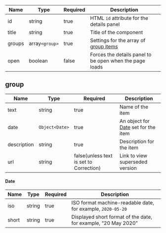 | Name   | Type           | Required | Description                                             |
| ------ | -------------- | -------- | ------------------------------------------------------- |
| id     | string         | true     | HTML `id` attribute for the details panel               |
| title  | string         | true     | Title of the component                                  |
| groups | array`<group>` | true     | Settings for the array of [group items](#group)         |
| open   | boolean        | false    | Forces the details panel to be open when the page loads |

## group

| Name        | Type           | Required                                | Description                                  |
| ----------- | -------------- | --------------------------------------- | -------------------------------------------- |
| text        | string         | true                                    | Name of the item                             |
| date        | `Object<Date>` | true                                    | An object for [Date](#date) set for the item |
| description | string         | true                                    | Description for the item                     |
| url         | string         | false(unless text is set to Correction) | Link to view superseded version              |

#### Date

| Name  | Type   | Required | Description                                                    |
| ----- | ------ | -------- | -------------------------------------------------------------- |
| iso   | string | true     | ISO format machine-readable date, for example, `2020-05-20`    |
| short | string | true     | Displayed short format of the date, for example, “20 May 2020” |
